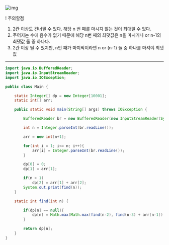 ![img](https://img1.daumcdn.net/thumb/R1280x0/?scode=mtistory2&fname=https%3A%2F%2Fblog.kakaocdn.net%2Fdn%2FOl3NX%2FbtqHAWwc9Ev%2FIMHXSl4nOEGDbeB4Qkoygk%2Fimg.png)


! 주의할점  
1. 2칸 이상도 건너뛸 수 있다. 해당 n 번 째를 마시지 않는 것이 최대일 수 있다.
2. 주어지는 수에 음수가 없기 때문에 해당 n번 째의 최댓값은 n을 마시거나 or n-1의 최댓값 둘 중 하나다.
3. 2칸 이상 뛸 수 있지만, n번 째가 마지막이라면 n or (n-1) 둘 중 하나를 마셔야 최댓값
___

```java
import java.io.BufferedReader;
import java.io.InputStreamReader;
import java.io.IOException;

public class Main {

    static Integer[] dp = new Integer[10001];
    static int[] arr;

    public static void main(String[] args) throws IOException {

        BufferedReader br = new BufferedReader(new InputStreamReader(System.in));

        int n = Integer.parseInt(br.readLine());

        arr = new int[n+1];

        for(int i = 1; i<= n; i++){
            arr[i] = Integer.parseInt(br.readLine());
        }

        dp[0] = 0;
        dp[1] = arr[1];

        if(n > 1)
            dp[2] = arr[1] + arr[2];
        System.out.print(find(n));
    }

    static int find(int n) {

        if(dp[n] == null){
            dp[n] = Math.max(Math.max(find(n-2), find(n-3) + arr[n-1]) + arr[n], find(n-1));
        }

        return dp[n];
    }
}
```

